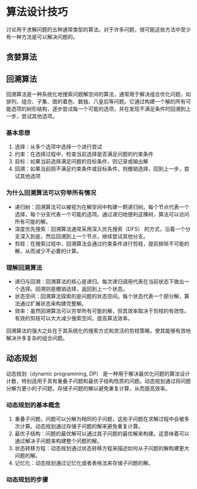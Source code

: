 # 算法设计技巧

讨论用于求解问题的五种通常类型的算法。对于许多问题，很可能这些方法中至少有一种方法是可以解决问题的。

## 贪婪算法



## 回溯算法

回溯算法是一种系统化地搜索问题解空间的算法，通常用于解决组合优化问题，如排列、组合、子集、图的着色、数独、八皇后等问题。它通过构建一个解的所有可能选项的树形结构，逐步尝试每一个可能的选项，并在发现不满足条件时回溯到上一步，尝试其他选项。

### 基本思想

1. 选择：从多个选项中选择一个进行尝试
2. 约束：在选择过程中，检查当前选择是否满足问题的约束条件
3. 目标：如果当前选择满足问题的目标条件，则记录或输出解
4. 回溯：如果当前厕不满足约束条件或目标条件，则撤销选择，回到上一步，尝试其他选项

### 为什么回溯算法可以穷举所有情况

- 递归树：回溯算法可以被视为在解空间中构建一颗递归树。每个节点代表一个选择，每个分支代表一个可能的选项。通过递归地便利这棵树，算法可以访问所有可能的解。
- 深度优先搜索：回溯算法通常采用深入优先搜索（DFS） 的方式，沿着一个分支深入到底，然后回溯到上一个节点，继续尝试其他分支。
- 剪枝：在搜索过程中，回溯算法会通过约束条件进行剪枝，提前排除不可能的解，从而减少不必要的计算。

### 理解回溯算法

- 递归与回溯：回溯算法的核心是递归。每次递归调用代表在当前状态下做出一个选择。回溯则是撤销选择，返回到上一个状态。
- 状态空间：回溯算法探索的是问题的状态空间。每个状态代表一个部分解，算法通过扩展状态来构建完整解。
- 效率：虽然回溯算法可以穷举所有可能的解，但其效率取决于剪枝的有效性。有效的剪枝可以大大减少搜索空间，提高算法效率。

回溯算法的强大之处在于其系统化的搜索方式和灵活的剪枝策略，使其能够有效地解决许多复杂的组合问题。

## 动态规划

动态规划（dynamic programming, DP） 是一种用于解决最优化问题的算法设计计数，特别适用于具有重叠子问题和最优子结构性质的问题。动态规划通过将问题分解为更小的子问题，存储子问题的解以避免重复计算，从而提高效率。

### 动态规划的基本概念

1. 重叠子问题，问题可以分解为相同的子问题，这些子问题在求解过程中会被多次计算。动态规划通过存储子问题的解来避免重复计算。
2. 最优子结构：问题的最优解可以通过其子问题的最优解来构建。这意味着可以通过解决子问题来构建整个问题的解。
3. 状态转移方程：动态规划通过状态转移方程来描述如何从子问题的解构建更大问题的解。
4. 记忆化：动态规划通过记忆化或者表格法来存储子问题的解。

###  动态规划的步骤

